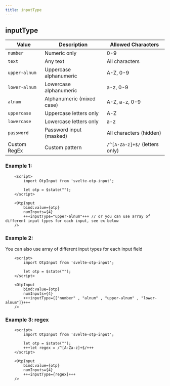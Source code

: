 ```yaml
---
title: inputType
---
```


## inputType

| Value      | Description | Allowed Characters |
|------------|-------------|-------------------|
| `number`   | Numeric only | 0-9 |
| `text`     | Any text | All characters |
| `upper-alnum` | Uppercase alphanumeric | A-Z, 0-9 |
| `lower-alnum` | Lowercase alphanumeric | a-z, 0-9 |
| `alnum`    | Alphanumeric (mixed case) | A-Z, a-z, 0-9 |
| `uppercase` | Uppercase letters only | A-Z |
| `lowercase` | Lowercase letters only | a-z |
| `password` | Password input (masked) | All characters (hidden) |
| Custom RegEx | Custom pattern | `/^[A-Za-z]+$/` (letters only) |

### Example 1:
```svelte
    <script>
        import OtpInput from 'svelte-otp-input';

        let otp = $state("");
    </script>
    
    <OtpInput
        bind:value={otp}
        numInputs={4}
        +++inputType="upper-alnum"+++ // or you can use array of different input types for each input, see ex below
    />
```

### Example 2:
You can also use array of different input types for each input field
```svelte
    <script>
        import OtpInput from 'svelte-otp-input';

        let otp = $state("");
    </script>
    
    <OtpInput
        bind:value={otp}
        numInputs={4}
        +++inputType={["number" , "alnum" , "upper-alnum" , "lower-alnum"]}+++
    />
```

### Example 3: regex

```svelte
    <script>
        import OtpInput from 'svelte-otp-input';
    
        let otp = $state("");
        +++let regex = /^[A-Za-z]+$/+++
    </script>
    
    <OtpInput
        bind:value={otp}
        numInputs={4}
        +++inputType={regex}+++
    />
```